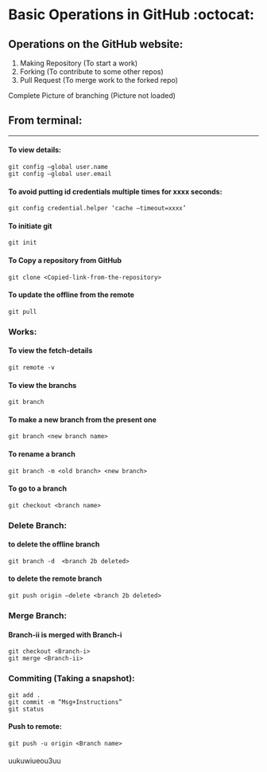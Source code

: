 # Basic Operations in GitHub :octocat:

## Operations on the GitHub website:
  1. Making Repository (To start a work)
  2. Forking (To contribute to some other repos)
  3. Pull Request (To merge work to the forked repo)

Complete Picture of branching (Picture not loaded)

## From terminal:
-------------
#### To view details:
```
git config –global user.name
git config –global user.email
```
#### To avoid putting id credentials multiple times for xxxx seconds:
```
git config credential.helper ‘cache –timeout=xxxx’
```
#### To initiate git
```
git init
```
#### To Copy a repository from GitHub
```
git clone <Copied-link-from-the-repository>
```
#### To update the offline from the remote
```
git pull
```
### Works:
#### To view the fetch-details
```
git remote -v
```
#### To view the branchs
```
git branch
```
#### To make a new branch from the present one
```
git branch <new branch name>
```
#### To rename a branch
```
git branch -m <old branch> <new branch>
```
#### To go to a branch
```
git checkout <branch name>
```
### Delete Branch:
#### to delete the offline branch
```
git branch -d  <branch 2b deleted>
```
#### to delete the remote branch
```
git push origin –delete <branch 2b deleted>
```
### Merge Branch:
#### Branch-ii is merged with Branch-i
```
git checkout <Branch-i>
git merge <Branch-ii>
```
### Commiting (Taking a snapshot):
```
git add .
git commit -m “Msg+Instructions”
git status
```
#### Push to remote:
```
git push -u origin <Branch name>
```
####
uukuwiueou3uu

